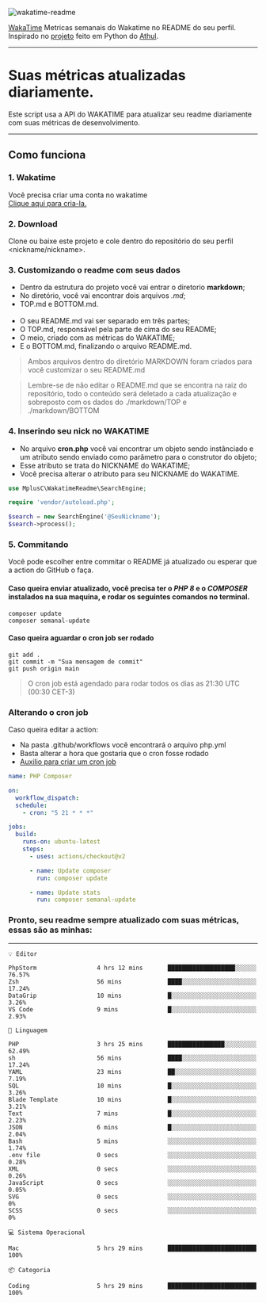 ![wakatime-readme](https://socialify.git.ci/bymatheus/wakatime-readme/image?description=1&descriptionEditable=M%C3%A9tricas%20semanais%20do%20Wakatime%20no%20seu%20README%20de%20perfil.&font=KoHo&forks=1&language=1&owner=1&pattern=Signal&stargazers=1&theme=Dark)

[WakaTime](https://wakatime.com) Metricas semanais do Wakatime no README do seu perfil. <br>
Inspirado no [projeto](https://github.com/athul/waka-readme) feito em Python do [Athul](https://github.com/athul).
___

# Suas métricas atualizadas diariamente.
Este script usa a API do WAKATIME para atualizar seu readme diariamente com suas métricas de desenvolvimento.

___

## Como funciona

### 1. Wakatime
Você precisa criar uma conta no wakatime <br>
[Clique aqui para cria-la.](https://wakatime.com) 

### 2. Download
Clone ou baixe este projeto e cole dentro do repositório do seu perfil <nickname/nickname>.

### 3. Customizando o readme com seus dados
- Dentro da estrutura do projeto você vai entrar o diretorio **markdown**;  
- No diretório, você vai encontrar dois arquivos *.md*;
- TOP.md e BOTTOM.md.
<br><br>
- O seu README.md vai ser separado em três partes; 
- O TOP.md, responsável pela parte de cima do seu README;
- O meio, criado com as métricas do WAKATIME;
- E o BOTTOM.md, finalizando o arquivo README.md.<br>

> Ambos arquivos dentro do diretório MARKDOWN foram criados para você customizar o seu README.md

> Lembre-se de não editar o README.md que se encontra na raiz do repositório, todo o conteúdo será deletado a cada atualização e sobreposto com os dados do ./markdown/TOP e ./markdown/BOTTOM

### 4. Inserindo seu nick no WAKATIME
- No arquivo **cron.php** você vai encontrar um objeto sendo instânciado e um atributo sendo enviado como parâmetro para o construtor do objeto;
- Esse atributo se trata do NICKNAME do WAKATIME;
- Você precisa alterar o atributo para seu NICKNAME do WAKATIME.

```php
use MplusC\WakatimeReadme\SearchEngine;

require 'vendor/autoload.php';

$search = new SearchEngine('@SeuNickname');
$search->process();
```

### 5. Commitando
Você pode escolher entre commitar o README já atualizado ou esperar que a action do GitHub o faça. <br>

#### Caso queira enviar atualizado, você precisa ter o *PHP 8* e o *COMPOSER* instalados na sua maquina, e rodar os seguintes comandos no terminal.
```composer
composer update
composer semanal-update 
```

#### Caso queira aguardar o cron job ser rodado 
```git 
git add .
git commit -m "Sua mensagem de commit"
git push origin main
```

>O cron job está agendado para rodar todos os dias as 21:30 UTC (00:30 CET-3) 

### Alterando o cron job
Caso queira editar a action:

- Na pasta .github/workflows você encontrará o arquivo php.yml
- Basta alterar a hora que gostaria que o cron fosse rodado
- [Auxilio para criar um cron job](https://crontab.guru)

```yml
name: PHP Composer

on:
  workflow_dispatch:
  schedule:
    - cron: "5 21 * * *"

jobs:
  build:
    runs-on: ubuntu-latest
    steps:
      - uses: actions/checkout@v2

      - name: Update composer
        run: composer update

      - name: Update stats
        run: composer semanal-update
```

### Pronto, seu readme sempre atualizado com suas métricas, essas são as minhas:

___
```text
💡 Editor

PhpStorm                 4 hrs 12 mins       ███████████████████░░░░░░     76.57%
Zsh                      56 mins             ████░░░░░░░░░░░░░░░░░░░░░     17.24%
DataGrip                 10 mins             █░░░░░░░░░░░░░░░░░░░░░░░░      3.26%
VS Code                  9 mins              █░░░░░░░░░░░░░░░░░░░░░░░░      2.93%
```
```text
💬 Linguagem

PHP                      3 hrs 25 mins       ████████████████░░░░░░░░░     62.49%
sh                       56 mins             ████░░░░░░░░░░░░░░░░░░░░░     17.24%
YAML                     23 mins             ██░░░░░░░░░░░░░░░░░░░░░░░      7.19%
SQL                      10 mins             █░░░░░░░░░░░░░░░░░░░░░░░░      3.26%
Blade Template           10 mins             █░░░░░░░░░░░░░░░░░░░░░░░░      3.21%
Text                     7 mins              █░░░░░░░░░░░░░░░░░░░░░░░░      2.23%
JSON                     6 mins              █░░░░░░░░░░░░░░░░░░░░░░░░      2.04%
Bash                     5 mins              ░░░░░░░░░░░░░░░░░░░░░░░░░      1.74%
.env file                0 secs              ░░░░░░░░░░░░░░░░░░░░░░░░░      0.28%
XML                      0 secs              ░░░░░░░░░░░░░░░░░░░░░░░░░      0.26%
JavaScript               0 secs              ░░░░░░░░░░░░░░░░░░░░░░░░░      0.05%
SVG                      0 secs              ░░░░░░░░░░░░░░░░░░░░░░░░░         0%
SCSS                     0 secs              ░░░░░░░░░░░░░░░░░░░░░░░░░         0%
```
```text
💻 Sistema Operacional

Mac                      5 hrs 29 mins       █████████████████████████       100%
```
```text
📦 Categoria

Coding                   5 hrs 29 mins       █████████████████████████       100%
```
